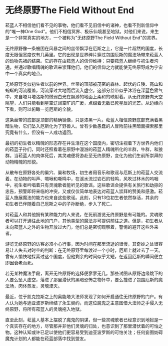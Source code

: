 # 无终原野The Field Without End

菘蓝人不相信他们看不见的事物，他们看不见旧信中的诸神，也看不到新信仰中的"唯一神One
God"。他们不相信冥界、极乐仙境甚至地狱。对他们来说，来生是一个非常真实的地方，一个被称为"无终原野The
Field Without End"的灵界。 

无终原野像一条被困在风暴之间的丝带飘浮在厄斯之上，它是一片超然的国度，长度无限但宽度仅有几英里。它的出现是世界碎片穿过包围厄斯的魔法场带来菘蓝人的动物先祖的结果。它的存在由菘蓝人的信仰维持：只要菘蓝人继续与初生者沟通，并通过歌唱精魄的歌谣来崇拜他们，他们的信仰之力就能使无终原野成为宇宙中一个真实的地点。 

无终原野类似初生者以前的世界。丝带的顶部被茂密的森林、起伏的丘陵、高山和蜿蜒的河流覆盖，河流穿过大地而后流入虚空。这部分丝带似乎沐浴在深蓝色雾气中，来自塔耳塔洛斯的微弱白光在飘渺的地面上柔和的映射着。从无终原野向天空眺望，人们只能看到星空辽阔空旷的广袤，点缀着无数已死星辰的光芒。从边缘向下看，则可以俯瞰一览厄斯的全貌。 

这条丝带的底部是顶部的精确镜像，只是漆黑一片。菘蓝人相信原野底部充满着黑暗生物，它们坠入厄斯化为了野兽人。曾有少数愚蠢的人冒险前往黑暗面探索那里究竟有什么，但没有一人成功返回。

最初的初生者以精魄的形态存在并生活在这个国度内，密切注视着下方世界内他们的菘蓝子孙们，同时还照看着在原野中漫游的菘蓝人精魄所化的羊群，牛群，和狼群。当菘蓝人的肉体死后，其灵魂便将游赴至无终原野，变化为他们生前所崇拜的动物精魄的形貌。 

从散布在原野各处的巢穴、巢和牧场，初生者用音乐和歌谣与厄斯上的菘蓝人交流着。在动物的叫声、啁啾和嘶鸣中，在溪水流过岩石的轻鸣，风吹过林木的呜咽中，初生者吟唱着只有灵魂歌者能听见的歌谣。这些歌谣会提供有关旅行和劫掠的忠告，预警即将来临的冲突，又或仅仅简单地表达对菘蓝人崇拜的赞美和感激。菘蓝人施展魔法的能力也来自这些歌谣。此刻，只有13位初生者依然存活，其余的初生者已伴随着自己厄斯之中的子孙断绝，步入了死亡。

对菘蓝人和其他拥有某种能力的人来说，在死前游览无终原野是有可能的。灵魂歌者可以打开通往此地的门户，其他类型的魔法亦可提供前往之道。但是，初生者从未向菘蓝人之外的生物开放过大门，他们总是密切观察着，警惕的避开这些外来者。

游览无终原野的访客必须小心行事，因为时间在那里流逝的很慢，其奇妙之处很容易让人失去对时空的判断：在无终原野里每渡过一个小时，厄斯上就过去了一天。曾有人愉快地探索过这个国度，但他剩余的时间似乎太短，在返回厄斯的瞬间便立即因衰老而死。 

若无某种魔法手段，离开无终原野的选择便寥寥无几。那些试图从原野边缘跳下的人要么坠入虚空，落进了那里潜伏的黑暗恐怖之物怀中，要么撞进了包围厄斯的魔法场，肉体蒸发，灵魂湮灭。

最近，位于凯克拉斯之上的奥能塔大法师发现了如何开启通往无终原野的门户。有人认为她与迪亚波罗斯缔结了永生契约，而这位魔鬼之主意图借大法师之手侵入无终原野，将所有菘蓝人的灵魂拖入地狱。 

直至此刻，菘蓝人基本上摆脱了魔鬼的阴谋，但一些灵魂歌者已经意识到地狱是一个真实存在的地方，尽管那并非他们灵魂的归处，也意识到了那里潜伏着的可怕之物。这种认知或许已足以使他们更容易受到迪亚波罗斯的可怕关注；任何妄图妨碍魔鬼计划的人都能在菘蓝部落中找到盟友。
